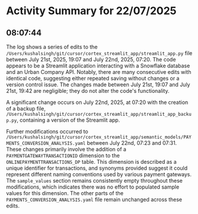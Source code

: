 # Activity Summary for 22/07/2025

## 08:07:44
The log shows a series of edits to the `/Users/kushalsingh/git/cursor/cortex_streamlit_app/streamlit_app.py` file between July 21st, 2025, 19:07 and July 22nd, 2025, 07:20.  The code appears to be a Streamlit application interacting with a Snowflake database and an Urban Company API.  Notably, there are many consecutive edits with identical code, suggesting either repeated saving without changes or a version control issue.  The changes made between July 21st, 19:07 and July 21st, 19:42 are negligible; they do not alter the code's functionality.

A significant change occurs on July 22nd, 2025, at 07:20 with the creation of a backup file, `/Users/kushalsingh/git/cursor/cortex_streamlit_app/streamlit_app_backup.py`, containing a version of the Streamlit app.

Further modifications occurred to `/Users/kushalsingh/git/cursor/cortex_streamlit_app/semantic_models/PAYMENTS_CONVERSION_ANALYSIS.yaml` between July 22nd, 07:23 and 07:31. These changes primarily involve the addition of a `PAYMENTGATEWAYTRANSACTIONID` dimension to the `ONLINEPAYMENTTRANSACTIONS_DP` table. This dimension is described as a unique identifier for transactions, and  synonyms provided suggest it could represent different naming conventions used by various payment gateways. The `sample_values` section remains consistently empty throughout these modifications, which indicates there was no effort to populated sample values for this dimension.  The other parts of the `PAYMENTS_CONVERSION_ANALYSIS.yaml` file remain unchanged across these edits.
